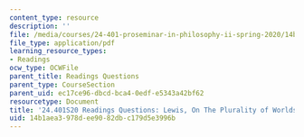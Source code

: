 ```yaml
---
content_type: resource
description: ''
file: /media/courses/24-401-proseminar-in-philosophy-ii-spring-2020/14b1aea3978dee9082dbc179d5e3996b_MIT24_401S20_Questions7.pdf
file_type: application/pdf
learning_resource_types:
- Readings
ocw_type: OCWFile
parent_title: Readings Questions
parent_type: CourseSection
parent_uid: ec17ce96-dbcd-bca4-0edf-e5343a42bf62
resourcetype: Document
title: '24.401S20 Readings Questions: Lewis, On The Plurality of Worlds II'
uid: 14b1aea3-978d-ee90-82db-c179d5e3996b
---
```

